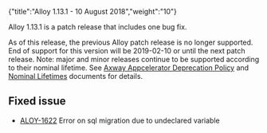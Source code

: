 {"title":"Alloy 1.13.1 - 10 August 2018","weight":"10"} 

Alloy 1.13.1 is a patch release that includes one bug fix.

As of this release, the previous Alloy patch release is no longer supported. End of support for this version will be 2019-02-10 or until the next patch release. Note: major and minor releases continue to be supported according to their nominal lifetime. See [Axway Appcelerator Deprecation Policy](/docs/appc/AMPLIFY_Appcelerator_Services_Overview/Axway_Appcelerator_Deprecation_Policy/) and [Nominal Lifetimes](/docs/appc/AMPLIFY_Appcelerator_Services_Overview/Axway_Appcelerator_Product_Lifecycle/#NominalLifetimes) documents for details.

## Fixed issue

*   [ALOY-1622](https://jira.appcelerator.org/browse/ALOY-1622) Error on sql migration due to undeclared variable